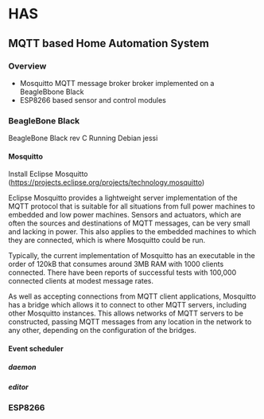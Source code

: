 # HAS
## MQTT based Home Automation System
### Overview
* Mosquitto MQTT message broker broker implemented on a BeagleBbone Black
* ESP8266 based sensor and control modules
### BeagleBone Black
BeagleBone Black rev C Running Debian jessi
#### Mosquitto
Install Eclipse Mosquitto (https://projects.eclipse.org/projects/technology.mosquitto)

Eclipse Mosquitto provides a lightweight server implementation of the MQTT protocol that is suitable for all situations from full power machines to embedded and low power machines. Sensors and actuators, which are often the sources and destinations of MQTT messages, can be very small and lacking in power. This also applies to the embedded machines to which they are connected, which is where Mosquitto could be run.

Typically, the current implementation of Mosquitto has an executable in the order of 120kB that consumes around 3MB RAM with 1000 clients connected. There have been reports of successful tests with 100,000 connected clients at modest message rates.

As well as accepting connections from MQTT client applications, Mosquitto has a bridge which allows it to connect to other MQTT servers, including other Mosquitto instances. This allows networks of MQTT servers to be constructed, passing MQTT messages from any location in the network to any other, depending on the configuration of the bridges.
#### Event scheduler
##### daemon
##### editor

### ESP8266

